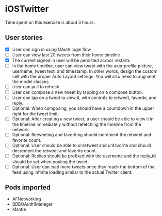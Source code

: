 iOSTwitter
==========

Time spent on this exercise is about 3 hours.

## User stories

* [x] User can sign in using OAuth login flow
* [ ] User can view last 20 tweets from their home timeline
* [x] The current signed in user will be persisted across restarts
* [ ] In the home timeline, user can view tweet with the user profile picture, username, tweet text, and timestamp.  In other words, design the custom cell with the proper Auto Layout settings.  You will also need to augment the model classes.
* [ ] User can pull to refresh
* [ ] User can compose a new tweet by tapping on a compose button.
* [ ] User can tap on a tweet to view it, with controls to retweet, favorite, and reply.
* [ ] Optional: When composing, you should have a countdown in the upper right for the tweet limit.
* [ ] Optional: After creating a new tweet, a user should be able to view it in the timeline immediately without refetching the timeline from the network.
* [ ] Optional: Retweeting and favoriting should increment the retweet and favorite count.
* [ ] Optional: User should be able to unretweet and unfavorite and should decrement the retweet and favorite count.
* [ ] Optional: Replies should be prefixed with the username and the reply_id should be set when posting the tweet,
* [ ] Optional: User can load more tweets once they reach the bottom of the feed using infinite loading similar to the actual Twitter client.

<!--
## Demo
![demo](screencast.gif) 
-->

## Pods imported
* AFNetworking
* BDBOAuth1Manager
* Mantle

